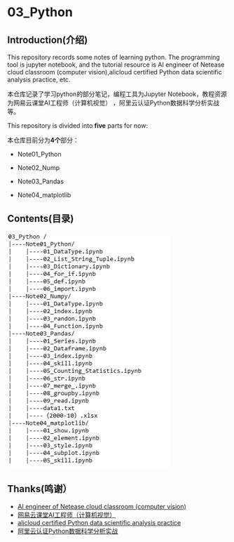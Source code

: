 # 03_Python

## Introduction(介绍)


This repository records some notes of learning python. The programming tool is jupyter notebook, and the tutorial resource is AI engineer of Netease cloud classroom (computer vision),alicloud certified Python data scientific analysis practice, etc.

本仓库记录了学习python的部分笔记，编程工具为Jupyter Notebook，教程资源为网易云课堂AI工程师（计算机视觉）
，阿里云认证Python数据科学分析实战等。

This repository is divided into **five** parts for now:

本仓库目前分为**4个**部分：


- Note01_Python

- Note02_Nump

- Note03_Pandas

- Note04_matplotlib


## Contents(目录)

<img  src="./Pictures/Contents.jpg">


## Thanks(鸣谢）

- [AI engineer of Netease cloud classroom (computer vision)](https://mooc.study.163.com/smartSpec/detail/1001457001.htm)
- [网易云课堂AI工程师（计算机视觉）](https://mooc.study.163.com/smartSpec/detail/1001457001.htm)
- [alicloud certified Python data scientific analysis practice](https://edu.aliyun.com/certification/clda02?spm=5176.11999222.1216634.65.582f5e9bt5DCdZ)
- [阿里云认证Python数据科学分析实战](https://edu.aliyun.com/certification/clda02?spm=5176.11999222.1216634.65.582f5e9bt5DCdZ)